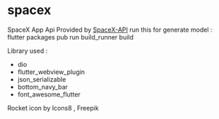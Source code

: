 # spacex

SpaceX App
Api Provided by [SpaceX-API](https://github.com/r-spacex/SpaceX-API)
run this for generate model :
flutter packages pub run build_runner build

Library used : 
- dio
- flutter_webview_plugin
- json_serializable
- bottom_navy_bar
- font_awesome_flutter


Rocket icon by Icons8 , Freepik
